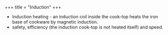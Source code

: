 +++
title = "Induction"
+++

- Induction heating - an induction coil inside the cook-top heats the iron base of cookware by magnetic induction.
- safety, efficiency (the induction cook-top is not heated itself) and speed. 
